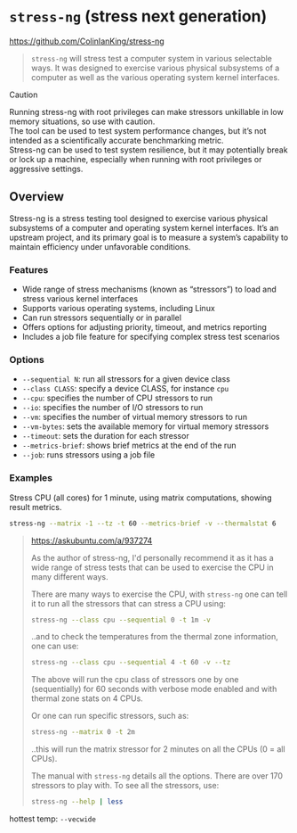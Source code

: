 # `stress-ng` (stress next generation)

https://github.com/ColinIanKing/stress-ng

> `stress-ng` will stress test a computer system in various selectable ways. It was designed to exercise various physical subsystems of a computer as well as the various operating system kernel interfaces.


> [!Caution]
>
> Running stress-ng with root privileges can make stressors unkillable in low memory situations, so use with caution.  
> The tool can be used to test system performance changes, but it’s not intended as a scientifically accurate benchmarking metric.  
> Stress-ng can be used to test system resilience, but it may potentially break or lock up a machine, especially when running with root privileges or aggressive settings.




## Overview

Stress-ng is a stress testing tool designed to exercise various physical subsystems of a computer and operating system kernel interfaces. It’s an upstream project, and its primary goal is to measure a system’s capability to maintain efficiency under unfavorable conditions.

### Features

- Wide range of stress mechanisms (known as “stressors”) to load and stress various kernel interfaces
- Supports various operating systems, including Linux
- Can run stressors sequentially or in parallel
- Offers options for adjusting priority, timeout, and metrics reporting
- Includes a job file feature for specifying complex stress test scenarios

### Options

- `--sequential N`: run all stressors for a given device class
- `--class CLASS`: specify a device CLASS, for instance `cpu`
- `--cpu`: specifies the number of CPU stressors to run
- `--io`: specifies the number of I/O stressors to run
- `--vm`: specifies the number of virtual memory stressors to run
- `--vm-bytes`: sets the available memory for virtual memory stressors
- `--timeout`: sets the duration for each stressor
- `--metrics-brief`: shows brief metrics at the end of the run
- `--job`: runs stressors using a job file

### Examples

Stress CPU (all cores) for 1 minute, using matrix computations, showing result metrics.

```sh
stress-ng --matrix -1 --tz -t 60 --metrics-brief -v --thermalstat 6
```

> https://askubuntu.com/a/937274
>
> As the author of stress-ng, I'd personally recommend it as it has a wide range of stress tests that can be used to exercise the CPU in many different ways.
> 
> There are many ways to exercise the CPU, with `stress-ng` one can tell it to run all the stressors that can stress a CPU using:
> 
> ```sh
> stress-ng --class cpu --sequential 0 -t 1m -v
> ```
> 
> ..and to check the temperatures from the thermal zone information, one can use:
> 
> ```sh
> stress-ng --class cpu --sequential 4 -t 60 -v --tz
> ```
> 
> The above will run the cpu class of stressors one by one (sequentially) for 60 seconds with verbose mode enabled and with thermal zone stats on 4 CPUs.
> 
> Or one can run specific stressors, such as:
> 
> ```sh
> stress-ng --matrix 0 -t 2m
> ```
> 
> ..this will run the matrix stressor for 2 minutes on all the CPUs (0 = all CPUs).
> 
> The manual with `stress-ng` details all the options. There are over 170 stressors to play with. To see all the stressors, use:
> 
> ```sh
> stress-ng --help | less
> ```


hottest temp: `--vecwide`


<!--

Run in a Docker image; parallel stressors with 4 CPU, 2 I/O, and 1 VM stressor, using 1GB of virtual memory; for 60 seconds: 

```sh
docker run -it --rm alexeiled/stress-ng --cpu 4 --io 2 --vm 1 --vm-bytes 1G --timeout 60s --metrics-brief
```

-->




